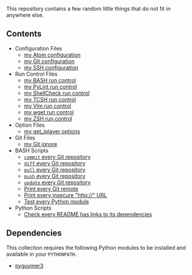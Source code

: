 This repository contains a few random little things that do not fit in anywhere else.

## Contents

* Configuration Files
    * [my Atom configuration](config.cson)
    * [my Git configuration](.gitconfig)
    * [my SSH configuration](config)
* Run Control Files
    * [my BASH run control](.bashrc)
    * [my PyLint run control](.pylintrc)
    * [my ShellCheck run control](.shellcheckrc)
    * [my TCSH run control](.tcshrc)
    * [my Vim run control](.vimrc)
    * [my wget run control](.wgetrc)
    * [my ZSH run control](.zshrc)
* Option Files
    * [my get_iplayer options](options)
* Git Files
    * [my Git ignore](.gitignore)
* BASH Scripts
    * [`commit` every Git repository](commit.sh)
    * [`diff` every Git repository](diff.sh)
    * [`pull` every Git repository](pull.sh)
    * [`push` every Git repository](push.sh)
    * [`update` every Git repository](update.sh)
    * [Print every Git remote](remote.sh)
    * [Print every insecure "http://" URL](grep.sh)
    * [Test every Python module](test.sh)
* Python Scripts
    * [Check every README has links to its dependencies](check_READMEs.py)

## Dependencies

This collection requires the following Python modules to be installed and available in your `PYTHONPATH`.

* [pyguymer3](https://github.com/Guymer/PyGuymer3)
